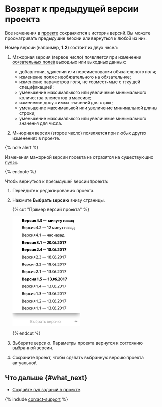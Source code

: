 # Возврат к предыдущей версии проекта

Все изменения в [проекте](../../glossary.md#project) сохраняются в истории версий. Вы можете просматривать предыдущие версии или вернуться к любой из них.

Номер версии (например, **1.2**) состоит из двух чисел:

1. Мажорная версия (первое число) появляется при изменении [обязательных полей](incoming.md#required) выходных или выходных данных:
    - добавлении, удалении или переименовании обязательного поля;
    - изменение поля с необязательного на обязательное;
    - изменение параметров поля, не совместимые с текущей спецификацией:
    - уменьшение максимального или увеличение минимального количества элементов в массиве;
    - изменение допустимых значений для строк;
    - уменьшение максимальной или увеличение минимальной длины строки;
    - уменьшение максимального или увеличение минимального значения для числа.

1. Минорная версия (второе число) появляется при любых других изменениях в проекте.

{% note alert %}

Изменения мажорной версии проекта не отразятся на существующих [пулах](../../glossary.md#pool).

{% endnote %}


Чтобы вернуться к предыдущей версии проекта:
1. Перейдите к редактированию проекта.
1. Нажмите **Выбрать версию** внизу страницы.

    {% cut "Пример версий проекта" %}

    ![](../_images/location-job/project/project_versions.png)

    {% endcut %}

1. Выберите версию. Параметры проекта вернутся к состоянию выбранной версии.
1. Сохраните проект, чтобы сделать выбранную версию проекта актуальной.


## Что дальше {#what_next}

- [Создайте пул заданий в проекте](pool-main.md).

{% include [contact-support](../_includes/contact-support-help.md) %}